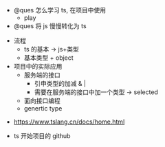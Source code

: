 - @ques 怎么学习 ts, 在项目中使用
  - play
- @ques 将 js 慢慢转化为 ts

* 流程
  - ts 的基本 -> js+类型
  - 基本类型 + object
* 项目中的实际应用
  - 服务端的接口
    - 引申类型的加减 & |
    - 需要在服务端的接口中加一个类型 -> selected
  - 面向接口编程
  - genertic type

- https://www.tslang.cn/docs/home.html

* ts 开始项目的 github
